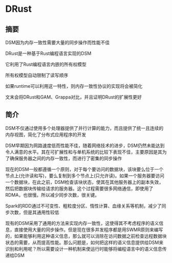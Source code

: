# DRust

## 摘要

DSM因为内存一致性需要大量的同步操作而性能不佳

DRust是一种基于Rust编程语言实现的DSM

它利用了Rust编程语言内嵌的所有权模型

所有权模型自动限制了读写顺序

如果runtime可以利用这一特性，则内存一致性协议的实现将会被简化

文末会将DRust和GAM、Grappa对比，并且证明DRust的扩展性更好

## 简介

DSM不仅通过使用多个处理器提供了并行计算的能力，而且提供了统一且连续的内存视图，简化了分布式应用程序的开发

DSM早期因为网路速度低而性能不佳，随着网络技术的进步，DSM仍然未能达到令人满意的水平。其在可扩展性和与单机系统的比较下表现不佳，主要原因是其为了确保服务器之间的内存一致性，而进行了密集的同步操作

现在的DSM一般都遵循一个原则，对于每个要访问的数据块，该块要么位于一个节点上(允许读和写)，要么复制到多个节点上(只允许读)。如果一个服务器要访问一个数据块，在此之前，DSM检查该块状态，使其在其他服务器上的副本失效，然后把数据块传输给请求的服务器。这个过程需要很多网络通信，即使用了RDMA，也很慢。所以减少同步次数，很关键。

Spark的RDD通过不可变性、粗粒度分区、惰性计算、血缘关系等机制，减少了同步次数，但是其通用性较低

现有的DSM采用了通用的方法来实现内存一致性，这使得其不考虑程序的语义信息，直接使用大量的同步操作。但是现在很多并发程序都是用SWMR原则来编写的，如果能够利用这种语义信息，那么就可以消除在访问数据之前检查远程数据块状态的需要，从而提高性能。那么问题是，如何把这样的语义信息提供给DSM来识别和利用呢？所以需要设计一种机制来使运行时能够将编程语言中的语义信息传递给DSM
